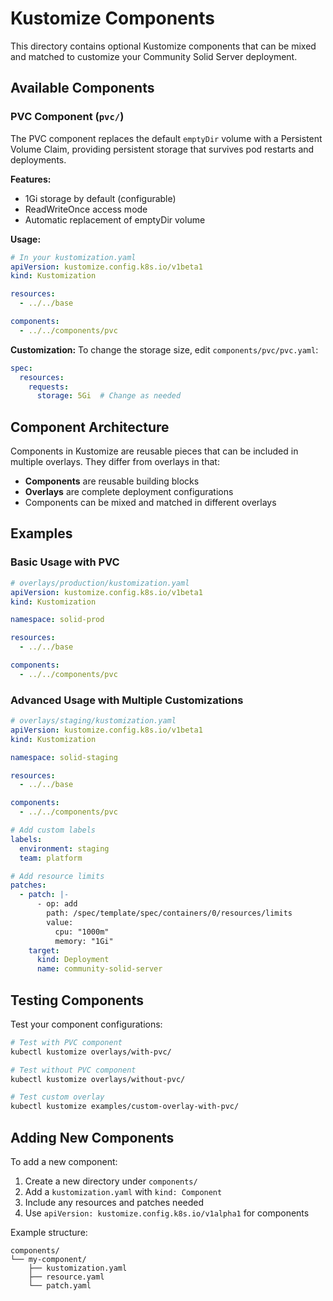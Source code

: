 # Kustomize Components

This directory contains optional Kustomize components that can be mixed and matched to customize your Community Solid Server deployment.

## Available Components

### PVC Component (`pvc/`)

The PVC component replaces the default `emptyDir` volume with a Persistent Volume Claim, providing persistent storage that survives pod restarts and deployments.

**Features:**

- 1Gi storage by default (configurable)
- ReadWriteOnce access mode
- Automatic replacement of emptyDir volume

**Usage:**

```yaml
# In your kustomization.yaml
apiVersion: kustomize.config.k8s.io/v1beta1
kind: Kustomization

resources:
  - ../../base

components:
  - ../../components/pvc
```

**Customization:**
To change the storage size, edit `components/pvc/pvc.yaml`:

```yaml
spec:
  resources:
    requests:
      storage: 5Gi  # Change as needed
```

## Component Architecture

Components in Kustomize are reusable pieces that can be included in multiple overlays. They differ from overlays in that:

- **Components** are reusable building blocks
- **Overlays** are complete deployment configurations
- Components can be mixed and matched in different overlays

## Examples

### Basic Usage with PVC

```yaml
# overlays/production/kustomization.yaml
apiVersion: kustomize.config.k8s.io/v1beta1
kind: Kustomization

namespace: solid-prod

resources:
  - ../../base

components:
  - ../../components/pvc
```

### Advanced Usage with Multiple Customizations

```yaml
# overlays/staging/kustomization.yaml
apiVersion: kustomize.config.k8s.io/v1beta1
kind: Kustomization

namespace: solid-staging

resources:
  - ../../base

components:
  - ../../components/pvc

# Add custom labels
labels:
  environment: staging
  team: platform

# Add resource limits
patches:
  - patch: |-
      - op: add
        path: /spec/template/spec/containers/0/resources/limits
        value:
          cpu: "1000m"
          memory: "1Gi"
    target:
      kind: Deployment
      name: community-solid-server
```

## Testing Components

Test your component configurations:

```bash
# Test with PVC component
kubectl kustomize overlays/with-pvc/

# Test without PVC component
kubectl kustomize overlays/without-pvc/

# Test custom overlay
kubectl kustomize examples/custom-overlay-with-pvc/
```

## Adding New Components

To add a new component:

1. Create a new directory under `components/`
1. Add a `kustomization.yaml` with `kind: Component`
1. Include any resources and patches needed
1. Use `apiVersion: kustomize.config.k8s.io/v1alpha1` for components

Example structure:

```
components/
└── my-component/
    ├── kustomization.yaml
    ├── resource.yaml
    └── patch.yaml
```
